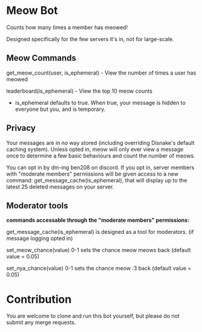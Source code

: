 # Meow Bot
Counts how many times a member has meowed!

Designed specifically for the few servers it's in, not for large-scale.

## Meow Commands
get_meow_count(user, is_ephemeral) - View the number of times a user has meowed

leaderboard(is_ephemeral)          - View the top 10 meow counts

* is_ephemeral defaults to true. When true, your message is hidden to everyone but you, and is temporary.

## Privacy
Your messages are in no way stored (including overriding Disnake's default caching system). Unless opted in, meow will only ever view a message once to determine a few basic behaviours and count the number of meows.

You can opt in by dm-ing ben208 on discord. If you opt in, server members with "moderate members" permissions will be given access to a new command: get_message_cache(is_ephemeral), that will display up to the latest 25 deleted messages on your server.

## Moderator tools
**commands accessable through the "moderate members" permissions:**

get_message_cache(is_ephemeral) is designed as a tool for moderators. (if message logging opted in)

set_meow_chance(value) 0-1 sets the chance meow meows back (default value = 0.05)

set_nya_chance(value) 0-1 sets the chance meow :3 back (default value = 0.05)


# Contribution
You are welcome to clone and run this bot yourself, but please do not submit any merge requests.
